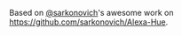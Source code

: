 Based on [@sarkonovich](https://github.com/sarkonovich)'s awesome work on https://github.com/sarkonovich/Alexa-Hue.

